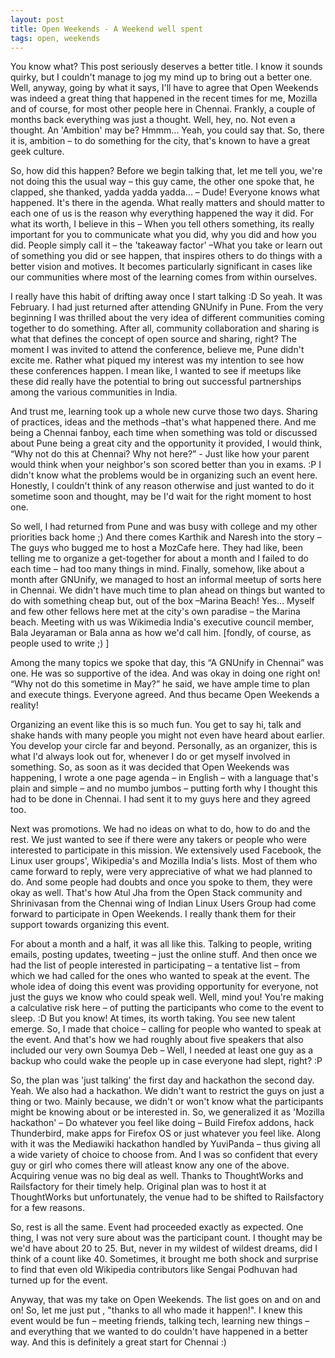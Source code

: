 ```yaml
---
layout: post
title: Open Weekends - A Weekend well spent
tags: open, weekends
---
```


You know what? This post seriously deserves a better title. I know it sounds quirky, but I couldn't manage to jog my mind up to bring out a better one. Well, anyway, going by what it says, I'll have to agree that Open Weekends was indeed a great thing that happened in the recent times for me, Mozilla and of course, for most other people here in Chennai. <!--break--> Frankly, a couple of months back everything was just a thought. Well, hey, no. Not even a thought. An 'Ambition' may be? Hmmm... Yeah, you could say that. So, there it is, ambition – to do something for the city, that's known to have a great geek culture.

So, how did this happen? Before we begin talking that, let me tell you, we're not doing this the usual way – this guy came, the other one spoke that, he clapped, she thanked, yadda yadda yadda... – Dude! Everyone knows what happened. It's there in the agenda. What really matters and should matter to each one of us is the reason why everything happened the way it did. For what its worth, I believe in this – When you tell others something, its really important for you to communicate what you did, why you did and how you did. People simply call it – the 'takeaway factor' –What you take or learn out of something you did or see happen, that inspires others to do things with a better vision and motives. It becomes particularly significant in cases like our communities where most of the learning comes from within ourselves.

I really have this habit of drifting away once I start talking :D So yeah. It was February. I had just returned after attending GNUnify in Pune. From the very beginning I was thrilled about the very idea of different communities coming together to do something. After all, community collaboration and sharing is what that defines the concept of open source and sharing, right? The moment I was invited to attend the conference, believe me, Pune didn't excite me. Rather what piqued my interest was my intention to see how these conferences happen. I mean like, I wanted to see if meetups like these did really have the potential to bring out successful partnerships among the various communities in India.

And trust me, learning took up a whole new curve those two days. Sharing of practices, ideas and the methods –that's what happened there. And me being a Chennai fanboy, each time when something was told or discussed about Pune being a great city and the opportunity it provided, I would think, “Why not do this at Chennai? Why not here?” - Just like how your parent would think when your neighbor's son scored better than you in exams. :P I didn't know what the problems would be in organizing such an event here. Honestly, I couldn't think of any reason otherwise and just wanted to do it sometime soon and thought, may be I'd wait for the right moment to host one.

So well, I had returned from Pune and was busy with college and my other priorities back home ;) And there comes Karthik and Naresh into the story –The guys who bugged me to host a MozCafe here. They had like, been telling me to organize a get-together for about a month and I failed to do each time – had too many things in mind. Finally, somehow, like about a month after GNUnify, we managed to host an informal meetup of sorts here in Chennai. We didn't have much time to plan ahead on things but wanted to do with something cheap but, out of the box –Marina Beach! Yes... Myself and few other fellows here met at the city's own paradise – the Marina beach. Meeting with us was Wikimedia India's executive council member, Bala Jeyaraman or Bala anna as how we'd call him. [fondly, of course, as people used to write ;) ]

Among the many topics we spoke that day, this “A GNUnify in Chennai” was one. He was so supportive of the idea. And was okay in doing one right on! “Why not do this sometime in May?” he said, we have ample time to plan and execute things. Everyone agreed. And thus became Open Weekends a reality!

Organizing an event like this is so much fun. You get to say hi, talk and shake hands with many people you might not even have heard about earlier. You develop your circle far and beyond. Personally, as an organizer, this is what I'd always look out for, whenever I do or get myself involved in something. So, as soon as it was decided that Open Weekends was happening, I wrote a one page agenda – in English – with a language that's plain and simple – and no mumbo jumbos – putting forth why I thought this had to be done in Chennai. I had sent it to my guys here and they agreed too.

Next was promotions. We had no ideas on what to do, how to do and the rest. We just wanted to see if there were any takers or people who were interested to participate in this mission. We extensively used Facebook, the Linux user groups', Wikipedia's and Mozilla India's lists. Most of them who came forward to reply, were very appreciative of what we had planned to do. And some people had doubts and once you spoke to them, they were okay as well. That's how Atul Jha from the Open Stack community and Shrinivasan from the Chennai wing of Indian Linux Users Group had come forward to participate in Open Weekends. I really thank them for their support towards organizing this event.

For about a month and a half, it was all like this. Talking to people, writing emails, posting updates, tweeting – just the online stuff. And then once we had the list of people interested in participating – a tentative list – from which we had called for the ones who wanted to speak at the event. The whole idea of doing this event was providing opportunity for everyone, not just the guys we know who could speak well. Well, mind you! You're making a calculative risk here – of putting the participants who come to the event to sleep. :D But you know! At times, its worth taking. You see new talent emerge. So, I made that choice – calling for people who wanted to speak at the event. And that's how we had roughly about five speakers that also included our very own Soumya Deb – Well, I needed at least one guy as a backup who could wake the people up in case everyone had slept, right? :P

So, the plan was 'just talking' the first day and hackathon the second day. Yeah. We also had a hackathon. We didn't want to restrict the guys on just a thing or two. Mainly because, we didn't or won't know what the participants might be knowing about or be interested in. So, we generalized it as 'Mozilla hackathon' – Do whatever you feel like doing – Build Firefox addons, hack Thunderbird, make apps for Firefox OS or just whatever you feel like. Along with it was the Mediawiki hackathon handled by YuviPanda – thus giving all a wide variety of choice to choose from. And I was so confident that every guy or girl who comes there will atleast know any one of the above. Acquiring venue was no big deal as well. Thanks to ThoughtWorks and Railsfactory for their timely help. Original plan was to host it at ThoughtWorks but unfortunately, the venue had to be shifted to Railsfactory for a few reasons.

So, rest is all the same. Event had proceeded exactly as expected. One thing, I was not very sure about was the participant count. I thought may be we'd have about 20 to 25. But, never in my wildest of wildest dreams, did I think of a count like 40. Sometimes, it brought me both shock and surprise to find that even old Wikipedia contributors like Sengai Podhuvan had turned up for the event.

Anyway, that was my take on Open Weekends. The list goes on and on and on! So, let me just put , "thanks to all who made it happen!". I knew this event would be fun – meeting friends, talking tech, learning new things – and everything that we wanted to do couldn't have happened in a better way. And this is definitely a great start for Chennai :)

